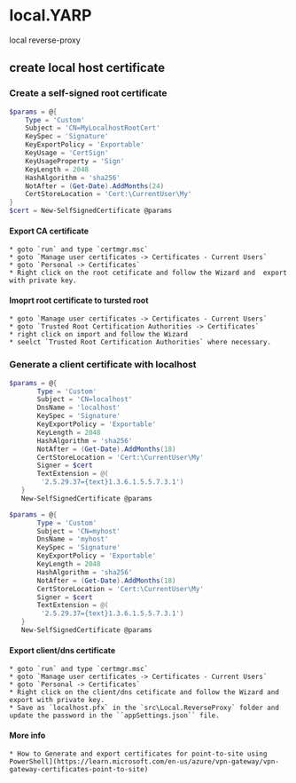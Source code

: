 # local.YARP
local reverse-proxy
## create local host certificate 

### Create a self-signed root certificate

```powershell
$params = @{
    Type = 'Custom'
    Subject = 'CN=MyLocalhostRootCert'
    KeySpec = 'Signature'
    KeyExportPolicy = 'Exportable'
    KeyUsage = 'CertSign'
    KeyUsageProperty = 'Sign'
    KeyLength = 2048
    HashAlgorithm = 'sha256'
    NotAfter = (Get-Date).AddMonths(24)
    CertStoreLocation = 'Cert:\CurrentUser\My'
}
$cert = New-SelfSignedCertificate @params
```

#### Export CA certificate
    * goto `run` and type `certmgr.msc`
    * goto `Manage user certificates -> Certificates - Current Users` 
    * goto `Personal -> Certificates`
    * Right click on the root cetificate and follow the Wizard and  export with private key.

#### Imoprt root certificate to tursted root
    * goto `Manage user certificates -> Certificates - Current Users`
    * goto `Trusted Root Certification Authorities -> Certificates`
    * right click on import and follow the Wizard
    * seelct `Trusted Root Certification Authorities` where necessary.

### Generate a client certificate with localhost

```powershell
$params = @{
       Type = 'Custom'
       Subject = 'CN=localhost'
       DnsName = 'localhost'
       KeySpec = 'Signature'
       KeyExportPolicy = 'Exportable'
       KeyLength = 2048
       HashAlgorithm = 'sha256'
       NotAfter = (Get-Date).AddMonths(18)
       CertStoreLocation = 'Cert:\CurrentUser\My'
       Signer = $cert
       TextExtension = @(
        '2.5.29.37={text}1.3.6.1.5.5.7.3.1')
   }
   New-SelfSignedCertificate @params
```


```powershell
$params = @{
       Type = 'Custom'
       Subject = 'CN=myhost'
       DnsName = 'myhost'
       KeySpec = 'Signature'
       KeyExportPolicy = 'Exportable'
       KeyLength = 2048
       HashAlgorithm = 'sha256'
       NotAfter = (Get-Date).AddMonths(18)
       CertStoreLocation = 'Cert:\CurrentUser\My'
       Signer = $cert
       TextExtension = @(
        '2.5.29.37={text}1.3.6.1.5.5.7.3.1')
   }
   New-SelfSignedCertificate @params
```

#### Export client/dns certificate
    * goto `run` and type `certmgr.msc`
    * goto `Manage user certificates -> Certificates - Current Users` 
    * goto `Personal -> Certificates`
    * Right click on the client/dns cetificate and follow the Wizard and  export with private key.
    * Save as `localhost.pfx` in the `src\Local.ReverseProxy` folder and update the password in the ``appSettings.json`` file.


#### More info
    * How to Generate and export certificates for point-to-site using PowerShell](https://learn.microsoft.com/en-us/azure/vpn-gateway/vpn-gateway-certificates-point-to-site)
